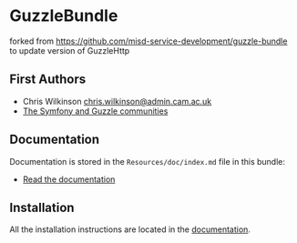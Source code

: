 GuzzleBundle
============

forked from https://github.com/misd-service-development/guzzle-bundle to update version of GuzzleHttp

First Authors
-------

* Chris Wilkinson <chris.wilkinson@admin.cam.ac.uk>
* [The Symfony and Guzzle communities](https://github.com/misd-service-development/guzzle-bundle/contributors)

Documentation
-------------

Documentation is stored in the `Resources/doc/index.md` file in this bundle:

* [Read the documentation](Resources/doc/index.md)

Installation
------------

All the installation instructions are located in the [documentation](Resources/doc/index.md).
